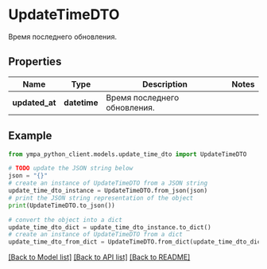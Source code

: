 # UpdateTimeDTO

Время последнего обновления.

## Properties

Name | Type | Description | Notes
------------ | ------------- | ------------- | -------------
**updated_at** | **datetime** | Время последнего обновления. | 

## Example

```python
from ympa_python_client.models.update_time_dto import UpdateTimeDTO

# TODO update the JSON string below
json = "{}"
# create an instance of UpdateTimeDTO from a JSON string
update_time_dto_instance = UpdateTimeDTO.from_json(json)
# print the JSON string representation of the object
print(UpdateTimeDTO.to_json())

# convert the object into a dict
update_time_dto_dict = update_time_dto_instance.to_dict()
# create an instance of UpdateTimeDTO from a dict
update_time_dto_from_dict = UpdateTimeDTO.from_dict(update_time_dto_dict)
```
[[Back to Model list]](../README.md#documentation-for-models) [[Back to API list]](../README.md#documentation-for-api-endpoints) [[Back to README]](../README.md)


